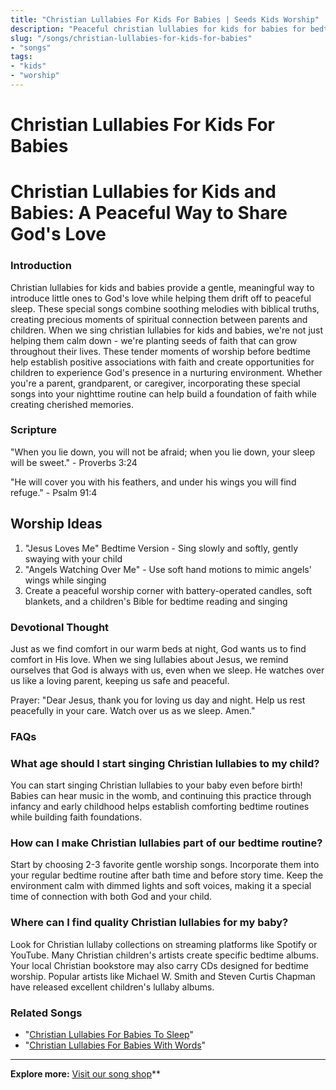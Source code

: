 ```yaml
---
title: "Christian Lullabies For Kids For Babies | Seeds Kids Worship"
description: "Peaceful christian lullabies for kids for babies for bedtime and quiet moments. Christian music to comfort and nurture young children's faith."
slug: "/songs/christian-lullabies-for-kids-for-babies"
- "songs"
tags:
- "kids"
- "worship"
---
```


# Christian Lullabies For Kids For Babies

# Christian Lullabies for Kids and Babies: A Peaceful Way to Share God's Love

### Introduction
Christian lullabies for kids and babies provide a gentle, meaningful way to introduce little ones to God's love while helping them drift off to peaceful sleep. These special songs combine soothing melodies with biblical truths, creating precious moments of spiritual connection between parents and children. When we sing christian lullabies for kids and babies, we're not just helping them calm down - we're planting seeds of faith that can grow throughout their lives. These tender moments of worship before bedtime help establish positive associations with faith and create opportunities for children to experience God's presence in a nurturing environment. Whether you're a parent, grandparent, or caregiver, incorporating these special songs into your nighttime routine can help build a foundation of faith while creating cherished memories.

### Scripture
"When you lie down, you will not be afraid; when you lie down, your sleep will be sweet." - Proverbs 3:24

"He will cover you with his feathers, and under his wings you will find refuge." - Psalm 91:4

## Worship Ideas
1. "Jesus Loves Me" Bedtime Version - Sing slowly and softly, gently swaying with your child
2. "Angels Watching Over Me" - Use soft hand motions to mimic angels' wings while singing
3. Create a peaceful worship corner with battery-operated candles, soft blankets, and a children's Bible for bedtime reading and singing

### Devotional Thought
Just as we find comfort in our warm beds at night, God wants us to find comfort in His love. When we sing lullabies about Jesus, we remind ourselves that God is always with us, even when we sleep. He watches over us like a loving parent, keeping us safe and peaceful.

Prayer: "Dear Jesus, thank you for loving us day and night. Help us rest peacefully in your care. Watch over us as we sleep. Amen."

### FAQs

### What age should I start singing Christian lullabies to my child?
You can start singing Christian lullabies to your baby even before birth! Babies can hear music in the womb, and continuing this practice through infancy and early childhood helps establish comforting bedtime routines while building faith foundations.

### How can I make Christian lullabies part of our bedtime routine?
Start by choosing 2-3 favorite gentle worship songs. Incorporate them into your regular bedtime routine after bath time and before story time. Keep the environment calm with dimmed lights and soft voices, making it a special time of connection with both God and your child.

### Where can I find quality Christian lullabies for my baby?
Look for Christian lullaby collections on streaming platforms like Spotify or YouTube. Many Christian children's artists create specific bedtime albums. Your local Christian bookstore may also carry CDs designed for bedtime worship. Popular artists like Michael W. Smith and Steven Curtis Chapman have released excellent children's lullaby albums.

### Related Songs

- "[Christian Lullabies For Babies To Sleep](/songs/christian-lullabies-for-babies-to-sleep/)"
- "[Christian Lullabies For Babies With Words](/songs/christian-lullabies-for-babies-with-words/)"

---

**Explore more:** [Visit our song shop](https://seedskidsworship.com/shop)**

<!-- Schema Markup -->
<script type="application/ld+json">
{
  "@context": "https://schema.org",
  "@type": "MusicRecording",
  "name": "Christian Lullabies For Kids For Babies",
  "byArtist": {
    "@type": "MusicGroup",
    "name": "Seeds Kids Worship"
  },
  "isFamilyFriendly": true,
  "url": "https://seedskidsworship.com/songs/christian-lullabies-for-kids-for-babies/"
}
</script>